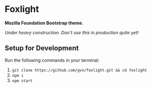 # Foxlight

**Mozilla Foundation Bootstrap theme.**

*Under heavy construction. Don't use this in production quite yet!*

## Setup for Development

Run the following commands in your terminal:

1. `git clone https://github.com/gvn/foxlight.git && cd foxlight`
2. `npm i`
3. `npm start`
